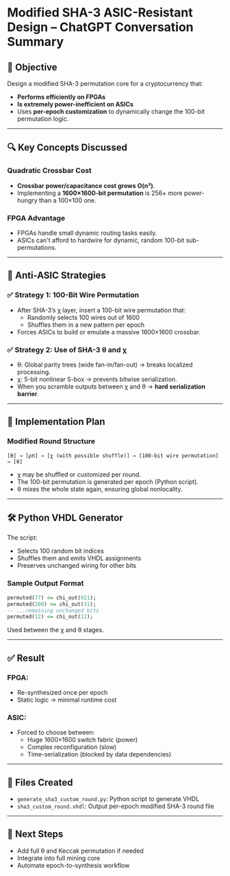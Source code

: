 
# Modified SHA-3 ASIC-Resistant Design – ChatGPT Conversation Summary

## 🎯 Objective
Design a modified SHA-3 permutation core for a cryptocurrency that:
- **Performs efficiently on FPGAs**
- **Is extremely power-inefficient on ASICs**
- Uses **per-epoch customization** to dynamically change the 100-bit permutation logic.

---

## 🔍 Key Concepts Discussed

### Quadratic Crossbar Cost
- **Crossbar power/capacitance cost grows O(n²)**.
- Implementing a **1600×1600-bit permutation** is 256× more power-hungry than a 100×100 one.

### FPGA Advantage
- FPGAs handle small dynamic routing tasks easily.
- ASICs can't afford to hardwire for dynamic, random 100-bit sub-permutations.

---

## 🧠 Anti-ASIC Strategies

### ✅ Strategy 1: 100-Bit Wire Permutation
- After SHA-3’s χ layer, insert a 100-bit wire permutation that:
  - Randomly selects 100 wires out of 1600
  - Shuffles them in a new pattern per epoch
- Forces ASICs to build or emulate a massive 1600×1600 crossbar.

### ✅ Strategy 2: Use of SHA-3 θ and χ
- θ: Global parity trees (wide fan-in/fan-out) → breaks localized processing.
- χ: 5-bit nonlinear S-box → prevents bitwise serialization.
- When you scramble outputs between χ and θ → **hard serialization barrier**.

---

## 🔧 Implementation Plan

### Modified Round Structure
```
[θ] → [ρπ] → [χ (with possible shuffle)] → [100-bit wire permutation] → [θ]
```

- χ may be shuffled or customized per round.
- The 100-bit permutation is generated per epoch (Python script).
- θ mixes the whole state again, ensuring global nonlocality.

---

## 🛠️ Python VHDL Generator

The script:
- Selects 100 random bit indices
- Shuffles them and emits VHDL assignments
- Preserves unchanged wiring for other bits

### Sample Output Format
```vhdl
permuted(77) <= chi_out(921);
permuted(200) <= chi_out(31);
-- ...remaining unchanged bits
permuted(12) <= chi_out(12);
```
Used between the χ and θ stages.

---

## ✅ Result

### FPGA:
- Re-synthesized once per epoch
- Static logic → minimal runtime cost

### ASIC:
- Forced to choose between:
  - Huge 1600×1600 switch fabric (power)
  - Complex reconfiguration (slow)
  - Time-serialization (blocked by data dependencies)

---

## 📁 Files Created

- `generate_sha3_custom_round.py`: Python script to generate VHDL
- `sha3_custom_round.vhdl`: Output per-epoch modified SHA-3 round file

---

## 🔄 Next Steps

- Add full θ and Keccak permutation if needed
- Integrate into full mining core
- Automate epoch-to-synthesis workflow
